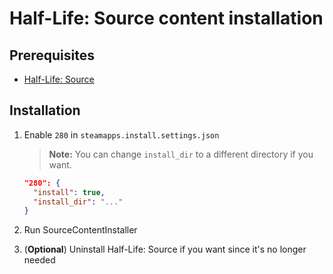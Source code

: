 # Half-Life: Source content installation

## Prerequisites

- [Half-Life: Source](../../../game-installation/game-installation/half-life-source.md)

## Installation

1. Enable `280` in `steamapps.install.settings.json`

   > **Note:** You can change `install_dir` to a different directory if you want.

   ```json
   "280": {
     "install": true,
     "install_dir": "..."
   }
   ```

2. Run SourceContentInstaller
3. (**Optional**) Uninstall Half-Life: Source if you want since it's no longer needed
